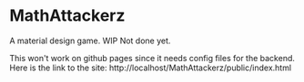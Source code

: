# MathAttackerz
A material design game. WIP Not done yet.


This won't work on github pages since it needs config files for the backend. Here is the link to the site: http://localhost/MathAttackerz/public/index.html
